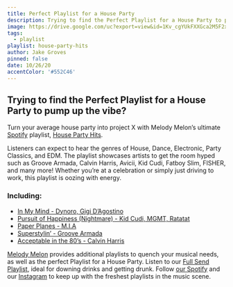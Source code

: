 ```yaml
---
title: Perfect Playlist for a House Party
description: Trying to find the Perfect Playlist for a House Party to pump up the vibe? Turn your average house party into project X with Melody Melon’s ultimate Spotify playlist, House Party Hits. 
image: https://drive.google.com/uc?export=view&id=1Kv_cgYUkFXXGca2M5F2xZbG_PHmOGZlW
tags:
  - playlist
playlist: house-party-hits
author: Jake Groves
pinned: false
date: 10/26/20
accentColor: '#552C46'
---
```


## Trying to find the Perfect Playlist for a House Party to pump up the vibe? 

Turn your average house party into project X with Melody Melon’s ultimate <a href="https://open.spotify.com">Spotify</a> playlist, <a href="https://open.spotify.com/playlist/2DCj1kDzWlA69FsVE13XtE?si=I1wPkuZMQvWL_Bv7RYZc4w">House Party Hits</a>.

Listeners can expect to hear the genres of House, Dance, Electronic, Party Classics, and EDM. The playlist showcases artists to get the room hyped such as Groove Armada, Calvin Harris, Avicii, Kid Cudi, Fatboy Slim, FISHER, and many more! Whether you’re at a celebration or simply just driving to work, this playlist is oozing with energy. 

### Including: 
- <a href="https://open.spotify.com/track/0E9ZjEAyAwOXZ7wJC0PD33?si=preqAvwEQZWc2NwEDVHaTw">In My Mind - Dynoro, Gigi D’Agostino</a>
- <a href="https://open.spotify.com/track/46Ipw98xRZvU4VZH0DVGnh?si=UIl0oWquRUSWmQL7F2oozg">Pursuit of Happiness (Nightmare) - Kid Cudi, MGMT, Ratatat</a>
- <a href="https://open.spotify.com/track/1wgqttlPacpvmX5DKVboOa?si=NhTSgRYyQPqozlMI27MdAQ">Paper Planes - M.I.A</a>
- <a href="https://open.spotify.com/track/2yWyFT6bW1Rd9cjVvYi4v8?si=Fh5c6-swRBeuDtLaZ_sQFA">Superstylin’ - Groove Armada</a>
- <a href="https://open.spotify.com/track/00cxhG668jV6gU6VK2FUVI?si=J6fslKK8Se-9ZeHxyy9n3g">Acceptable in the 80’s - Calvin Harris</a>

<a href="https://melodymelon.com">Melody Melon</a> provides additional playlists to quench your musical needs, as well as the perfect Playlist for a House Party. Listen to our <a href="https://melodymelon.com/playlist/full-send">Full Send Playlist</a>, ideal for downing drinks and getting drunk. Follow <a href="https://open.spotify.com/user/9b0arwvohrpgzewx9e4bjkr1y">our Spotify</a> and our <a href="https://www.instagram.com/melodymelonmusic/">Instagram</a> to keep up with the freshest playlists in the music scene. 